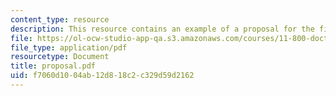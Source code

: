 ```yaml
---
content_type: resource
description: This resource contains an example of a proposal for the final case paper.
file: https://ol-ocw-studio-app-qa.s3.amazonaws.com/courses/11-800-doctoral-research-seminar-knowledge-in-the-public-arena-spring-2007/f7060d1004ab12d818c2c329d59d2162_proposal.pdf
file_type: application/pdf
resourcetype: Document
title: proposal.pdf
uid: f7060d10-04ab-12d8-18c2-c329d59d2162
---
```

